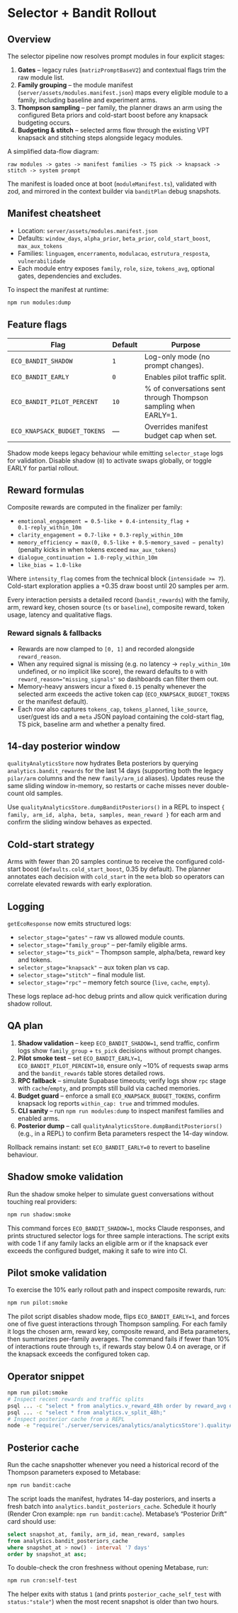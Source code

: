 # Selector + Bandit Rollout

## Overview

The selector pipeline now resolves prompt modules in four explicit stages:

1. **Gates** – legacy rules (`matrizPromptBaseV2`) and contextual flags trim the raw module list.
2. **Family grouping** – the module manifest (`server/assets/modules.manifest.json`) maps every eligible module to a family, including baseline and experiment arms.
3. **Thompson sampling** – per family, the planner draws an arm using the configured Beta priors and cold-start boost before any knapsack budgeting occurs.
4. **Budgeting & stitch** – selected arms flow through the existing VPT knapsack and stitching steps alongside legacy modules.

A simplified data-flow diagram:

```
raw modules -> gates -> manifest families -> TS pick -> knapsack -> stitch -> system prompt
```

The manifest is loaded once at boot (`moduleManifest.ts`), validated with zod, and mirrored in the context builder via `banditPlan` debug snapshots.

## Manifest cheatsheet

* Location: `server/assets/modules.manifest.json`
* Defaults: `window_days`, `alpha_prior`, `beta_prior`, `cold_start_boost`, `max_aux_tokens`
* Families: `linguagem`, `encerramento`, `modulacao`, `estrutura_resposta`, `vulnerabilidade`
* Each module entry exposes `family`, `role`, `size`, `tokens_avg`, optional gates, dependencies and excludes.

To inspect the manifest at runtime:

```bash
npm run modules:dump
```

## Feature flags

| Flag | Default | Purpose |
| --- | --- | --- |
| `ECO_BANDIT_SHADOW` | `1` | Log-only mode (no prompt changes). |
| `ECO_BANDIT_EARLY` | `0` | Enables pilot traffic split. |
| `ECO_BANDIT_PILOT_PERCENT` | `10` | % of conversations sent through Thompson sampling when EARLY=1. |
| `ECO_KNAPSACK_BUDGET_TOKENS` | — | Overrides manifest budget cap when set. |

Shadow mode keeps legacy behaviour while emitting `selector_stage` logs for validation. Disable shadow (`0`) to activate swaps globally, or toggle EARLY for partial rollout.

## Reward formulas

Composite rewards are computed in the finalizer per family:

* `emotional_engagement = 0.5·like + 0.4·intensity_flag + 0.1·reply_within_10m`
* `clarity_engagement = 0.7·like + 0.3·reply_within_10m`
* `memory_efficiency = max(0, 0.5·like + 0.5·memory_saved − penalty)` (penalty kicks in when tokens exceed `max_aux_tokens`)
* `dialogue_continuation = 1.0·reply_within_10m`
* `like_bias = 1.0·like`

Where `intensity_flag` comes from the technical block (`intensidade >= 7`). Cold-start exploration applies a +0.35 draw boost until 20 samples per arm.

Every interaction persists a detailed record (`bandit_rewards`) with the family, arm, reward key, chosen source (`ts` or `baseline`), composite reward, token usage, latency and qualitative flags.

### Reward signals & fallbacks

* Rewards are now clamped to `[0, 1]` and recorded alongside `reward_reason`.
* When any required signal is missing (e.g. no latency → `reply_within_10m` undefined, or no implicit like score), the reward defaults to `0` with `reward_reason="missing_signals"` so dashboards can filter them out.
* Memory-heavy answers incur a fixed `0.15` penalty whenever the selected arm exceeds the active token cap (`ECO_KNAPSACK_BUDGET_TOKENS` or the manifest default).
* Each row also captures `tokens_cap`, `tokens_planned`, `like_source`, user/guest ids and a `meta` JSON payload containing the cold-start flag, TS pick, baseline arm and whether a penalty fired.

## 14-day posterior window

`qualityAnalyticsStore` now hydrates Beta posteriors by querying `analytics.bandit_rewards` for the last 14 days (supporting both the legacy `pilar/arm` columns and the new `family/arm_id` aliases). Updates reuse the same sliding window in-memory, so restarts or cache misses never double-count old samples.

Use `qualityAnalyticsStore.dumpBanditPosteriors()` in a REPL to inspect `{ family, arm_id, alpha, beta, samples, mean_reward }` for each arm and confirm the sliding window behaves as expected.

## Cold-start strategy

Arms with fewer than 20 samples continue to receive the configured cold-start boost (`defaults.cold_start_boost`, 0.35 by default). The planner annotates each decision with `cold_start` in the `meta` blob so operators can correlate elevated rewards with early exploration.

## Logging

`getEcoResponse` now emits structured logs:

* `selector_stage="gates"` – raw vs allowed module counts.
* `selector_stage="family_group"` – per-family eligible arms.
* `selector_stage="ts_pick"` – Thompson sample, alpha/beta, reward key and tokens.
* `selector_stage="knapsack"` – aux token plan vs cap.
* `selector_stage="stitch"` – final module list.
* `selector_stage="rpc"` – memory fetch source (`live`, `cache`, `empty`).

These logs replace ad-hoc debug prints and allow quick verification during shadow rollout.

## QA plan

1. **Shadow validation** – keep `ECO_BANDIT_SHADOW=1`, send traffic, confirm logs show `family_group` + `ts_pick` decisions without prompt changes.
2. **Pilot smoke test** – set `ECO_BANDIT_EARLY=1`, `ECO_BANDIT_PILOT_PERCENT=10`, ensure only ~10% of requests swap arms and the `bandit_rewards` table stores detailed rows.
3. **RPC fallback** – simulate Supabase timeouts; verify logs show `rpc` stage with `cache`/`empty`, and prompts still build via cached memories.
4. **Budget guard** – enforce a small `ECO_KNAPSACK_BUDGET_TOKENS`, confirm knapsack log reports `within_cap: true` and trimmed modules.
5. **CLI sanity** – run `npm run modules:dump` to inspect manifest families and enabled arms.
6. **Posterior dump** – call `qualityAnalyticsStore.dumpBanditPosteriors()` (e.g., in a REPL) to confirm Beta parameters respect the 14-day window.

Rollback remains instant: set `ECO_BANDIT_EARLY=0` to revert to baseline behaviour.

## Shadow smoke validation

Run the shadow smoke helper to simulate guest conversations without touching real providers:

```bash
npm run shadow:smoke
```

This command forces `ECO_BANDIT_SHADOW=1`, mocks Claude responses, and prints structured selector logs for three sample interactions. The script exits with code 1 if any family lacks an eligible arm or if the knapsack ever exceeds the configured budget, making it safe to wire into CI.

## Pilot smoke validation

To exercise the 10% early rollout path and inspect composite rewards, run:

```bash
npm run pilot:smoke
```

The pilot script disables shadow mode, flips `ECO_BANDIT_EARLY=1`, and forces one of five guest interactions through Thompson sampling. For each family it logs the chosen arm, reward key, composite reward, and Beta parameters, then summarizes per-family averages. The command fails if fewer than 10% of interactions route through `ts`, if rewards stay below 0.4 on average, or if the knapsack exceeds the configured token cap.

## Operator snippet

```bash
npm run pilot:smoke
# Inspect recent rewards and traffic splits
psql ... -c "select * from analytics.v_reward_48h order by reward_avg desc;"
psql ... -c "select * from analytics.v_split_48h;"
# Inspect posterior cache from a REPL
node -e "require('./server/services/analytics/analyticsStore').qualityAnalyticsStore.dumpBanditPosteriors().forEach(console.log)"
```

## Posterior cache

Run the cache snapshotter whenever you need a historical record of the Thompson parameters exposed to Metabase:

```bash
npm run bandit:cache
```

The script loads the manifest, hydrates 14-day posteriors, and inserts a fresh batch into `analytics.bandit_posteriors_cache`.
Schedule it hourly (Render Cron example: `npm run bandit:cache`). Metabase’s “Posterior Drift” card should use:

```sql
select snapshot_at, family, arm_id, mean_reward, samples
from analytics.bandit_posteriors_cache
where snapshot_at > now() - interval '7 days'
order by snapshot_at asc;
```

To double-check the cron freshness without opening Metabase, run:

```bash
npm run cron:self-test
```

The helper exits with status `1` (and prints `posterior_cache_self_test` with `status:"stale"`) when the most recent snapshot is older than two hours.

